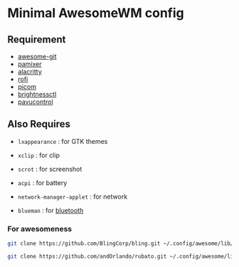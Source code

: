 # Minimal AwesomeWM config

## Requirement

* [awesome-git](https://github.com/codic12/worm)
* [pamixer](https://github.com/cdemoulins/pamixer)
* [alacritty](https://github.com/alacritty/alacritty)
* [rofi](https://github.com/davatorium/rofi)
* [picom](https://github.com/pijulius/picom)
* [brightnessctl](https://github.com/Hummer12007/brightnessctl)
* [pavucontrol](https://github.com/pulseaudio/pavucontrol)

## Also Requires

- `lxappearance` : for GTK themes

- `xclip` : for clip

- `scrot` : for screenshot

- `acpi` : for battery

- `network-manager-applet` : for network

- `blueman` : for [bluetooth](https://wiki.archlinux.org/title/bluetooth#Installation)

### For awesomeness
```sh
git clone https://github.com/BlingCorp/bling.git ~/.config/awesome/lib/bling

git clone https://github.com/andOrlando/rubato.git ~/.config/awesome/lib/rubato
```
